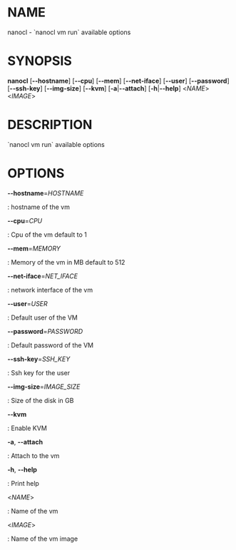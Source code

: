 # NAME

nanocl - \`nanocl vm run\` available options

# SYNOPSIS

**nanocl** \[**\--hostname**\] \[**\--cpu**\] \[**\--mem**\]
\[**\--net-iface**\] \[**\--user**\] \[**\--password**\]
\[**\--ssh-key**\] \[**\--img-size**\] \[**\--kvm**\]
\[**-a**\|**\--attach**\] \[**-h**\|**\--help**\] \<*NAME*\> \<*IMAGE*\>

# DESCRIPTION

\`nanocl vm run\` available options

# OPTIONS

**\--hostname**=*HOSTNAME*

:   hostname of the vm

**\--cpu**=*CPU*

:   Cpu of the vm default to 1

**\--mem**=*MEMORY*

:   Memory of the vm in MB default to 512

**\--net-iface**=*NET_IFACE*

:   network interface of the vm

**\--user**=*USER*

:   Default user of the VM

**\--password**=*PASSWORD*

:   Default password of the VM

**\--ssh-key**=*SSH_KEY*

:   Ssh key for the user

**\--img-size**=*IMAGE_SIZE*

:   Size of the disk in GB

**\--kvm**

:   Enable KVM

**-a**, **\--attach**

:   Attach to the vm

**-h**, **\--help**

:   Print help

\<*NAME*\>

:   Name of the vm

\<*IMAGE*\>

:   Name of the vm image

